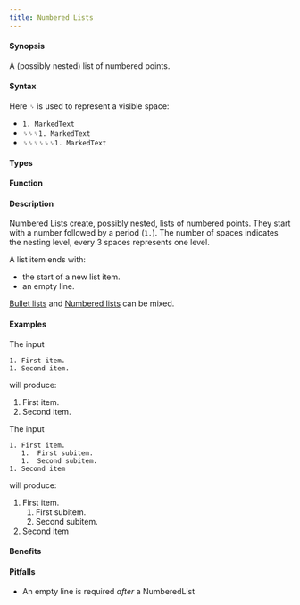 ```yaml
---
title: Numbered Lists
---
```


#### Synopsis

A (possibly nested) list of numbered points.

#### Syntax

Here `␠` is used to represent a visible space:
* ``1. MarkedText``
* ``␠␠␠1. MarkedText``
* ``␠␠␠␠␠␠1. MarkedText``

#### Types

#### Function

#### Description

Numbered Lists create, possibly nested, lists of numbered points.
They start with a number followed by a period (`1.`). The number of spaces indicates the nesting level, every 3 spaces represents one level.

A list item ends with:

*  the start of a new list item.
*  an empty line.

[Bullet lists](/docs//Tutor/Markup/StructureMarkup/BulletLists) and [Numbered lists](/docs//Tutor/Markup/StructureMarkup/NumberedLists) can be mixed.

#### Examples

The input

```
1. First item.
1. Second item.
```

will produce:

1. First item.
1. Second item.

The input

```
1. First item.
   1.  First subitem.
   1.  Second subitem.
1. Second item
```

will produce:

1. First item.
   1.  First subitem.
   1.  Second subitem.
1. Second item

#### Benefits

#### Pitfalls

* An empty line is required _after_ a NumberedList


